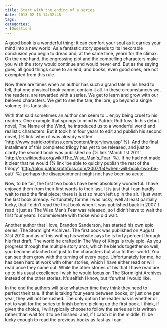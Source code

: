 ```yaml
---
title: Start with the ending of a series
date: 2013-02-16 14:32:48
tags:
categories: 
- [Question]
---
```

A good book is a wonderful thing; it can comfort your soul as it carries your mind into a new world.  As a fantastic story speeds to its inexorable conclusion you begin to dread and, at the same time, yearn for the climax.  On the one hand, the engrossing plot and the compelling characters make you wish the story would continue and would never end.  <!-- more -->But as the saying goes, all good things come to an end; and books, even good ones, are not exempted from this rule.

Now there are times when an author has such a grand tale in his head to tell, that one physical book cannot contain it all.  In these circumstances we, the readers, are rewarded with a series.  We get to learn and grow with our beloved characters.  We get to see the tale, the lore, go beyond a single volume; it is fantastic. 

With that said sometimes an author can seem to… enjoy being cruel to his readers.  One example that springs to mind is Patrick Rothfuss.  In his debut novel, The Name of the Wind, he introduced us to a wonderful world and realistic characters.  But it took him four years to edit and publish his second novel, {% link 'when it was already written' 'http://www.patrickrothfuss.com/content/interviews.asp' %}.  And the final installment of this completed trilogy has yet to be released, and just to clarify the second book was published on {% link 'March 1st 2011' 'http://en.wikipedia.org/wiki/The_Wise_Man's_Fear' %}.  If he had not made it clear that he would {% link 'be able to quickly publish the rest of the trilogy' 'http://blog.patrickrothfuss.com/2007/04/when-will-book-two-be-out/' %} perhaps the disappointment might not have been so acute.

Now, to be fair, the first two books have been absolutely wonderful.  I have enjoyed them from their first words to their last.  It is just that I can hardly wait to read the final piece; there is just so much left up in the air.  I just want the last book already.  Fortunately for me I was lucky, well at least partially lucky, that I didn’t read the first book when it was published back in 2007.  I read it just as The Wise Man’s Fear was released, so I didn’t have to wait the first four years. I commiserate with those who did wait.

Another author that I love, Brandon Sanderson, has started his own epic series, The Stormlight Archives.  The first book was published on August 31st 2010 and as of this writing his website says he is forty percent through his first draft.  The world he crafted in The Way of Kings is truly epic.  As you progress through the multiple story arcs, which he blends together so well, you become attached not just to the characters but also to their world.  You can see them grow with the turning of every page.  Unfortunately for me, he has been hard at work with other stories, which I have either read or will read once they came out.  While the other stories of his that I have read are up to his usual excellence I wish he would focus on The Stormlight Archives instead of the other stories. It’s selfish I know, but it’s what I would like.

In the end the authors will take whatever time they think they need to perfect their tale.  If that is taking four years between books, or just one per year, they will not be rushed.  The only option the reader has is whether or not to wait for the series to finish before picking up the first book.  I think, if given the choice, I will typically choose to follow the series as it is written rather than wait for it to be finished; and, if I catch it in the middle, I’ll be lucky enough to read the previous books as fast as I can.